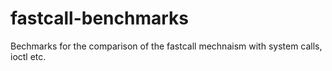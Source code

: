 # fastcall-benchmarks
Bechmarks for the comparison of the fastcall mechnaism with system calls, ioctl etc.
